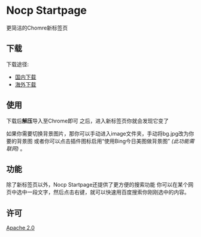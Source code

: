 # Nocp Startpage

更简洁的Chomre新标签页

## 下载

下载途径:
- [国内下载](https://tool.misakal.xyz/crx/startpage.crx)
- [海外下载](https://github.com/NriotHrreion/tools/releases)

## 使用

下载后**解压**导入至Chrome即可
之后，进入新标签页你就会发现它变了

如果你需要切换背景图片，那你可以手动进入image文件夹，手动将bg.jpg改为你要的背景图
或者你可以点击插件图标启用“使用Bing今日美图做背景图” _(此功能需联网)_ 。

## 功能

除了新标签页以外，Nocp Startpage还提供了更方便的搜索功能
你可以在某个网页中选中一段文字，然后点击右键，就可以快速用百度搜索你刚刚选中的内容。

## 许可

[Apache 2.0](./LICENSE)
